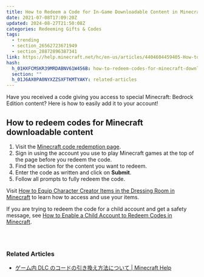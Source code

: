 ```yaml
---
title: How to Redeem a Code for In-Game Downloadable Content in Minecraft
date: 2021-07-08T17:09:20Z
updated: 2024-08-27T21:50:08Z
categories: Redeeming Gifts & Codes
tags:
  - trending
  - section_26562723671949
  - section_28872896387341
link: https://help.minecraft.net/hc/en-us/articles/4404604459405-How-to-Redeem-a-Code-for-In-Game-Downloadable-Content-in-Minecraft
hash:
  h_01HXFCMSKR39MRDABNV61W456B: how-to-redeem-codes-for-minecraft-downloadable-content
  section: ""
  h_01J6AX0PA0NYXZZSXFTKMTYAKY: related-articles
---
```


Have you received a code giving you access to special Minecraft: Bedrock Edition content? Here is how to easily add it to your account!

## How to redeem codes for Minecraft downloadable content

1.  Visit the [Minecraft code redemption page](https://www.minecraft.net/en-us/redeem).
2.  Sign in using the account you use to play Minecraft games at the top of the page before you redeem the code.
3.  Find the section for the content you want to redeem.
4.  Enter the code as written and click on **Submit**.
5.  Follow all prompts to fully redeem the code.

Visit [How to Equip Character Creator Items in the Dressing Room in Minecraft](https://help.minecraft.net/hc/en-us/articles/26601238964621-How-to-Equip-Character-Creator-Items-in-the-Dressing-Room-in-Minecraft) to learn how to access and use your items.

If you are trying to redeem the code for a child account and get a safety message, see [How to Enable a Child Account to Redeem Codes in Minecraft](./How-to-Enable-a-Child-Account-to-Redeem-Codes-in-Minecraft.md).

###  

### Related Articles

- <u>[ゲーム内 DLC のコードの引き換え方法について \| Minecraft Help](./DLC.md)</u>
